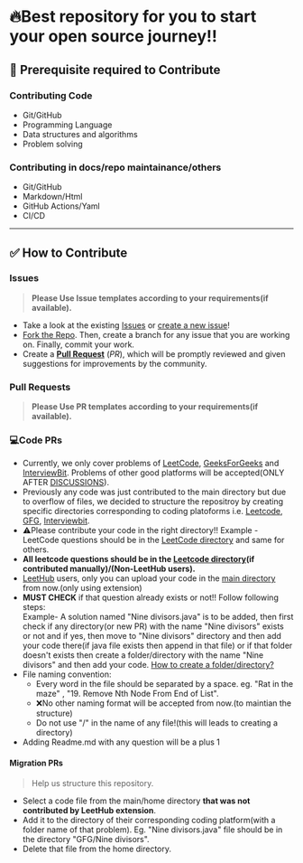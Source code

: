 # 🔥Best repository for you to start your open source journey!!
## 🔼 Prerequisite required to Contribute

### Contributing Code
- Git/GitHub
- Programming Language
- Data structures and algorithms
- Problem solving
 
### Contributing in docs/repo maintainance/others
- Git/GitHub
- Markdown/Html
- GitHub Actions/Yaml
- CI/CD

---

## ✅ How to Contribute

### Issues

> **Please Use Issue templates according to your requirements(if available).**
- Take a look at the existing [Issues](https://github.com/Sagar0-0/DsA/issues) or [create a new issue](https://github.com/Sagar0-0/DsA/issues/new)!
- [Fork the Repo](https://github.com/Sagar0-0/DsA/fork). Then, create a branch for any issue that you are working on. Finally, commit your work.
- Create a **[Pull Request](https://github.com/Sagar0-0/DsA/compare)** (_PR_), which will be promptly reviewed and given suggestions for improvements by the community.

### Pull Requests

> **Please Use PR templates according to your requirements(if available).**
### 💻Code PRs
- Currently, we only cover problems of [LeetCode](https://leetcode.com/problemset/all/), [GeeksForGeeks](https://practice.geeksforgeeks.org/explore?page=1&sortBy=submissions) and [InterviewBit](https://practice.geeksforgeeks.org/explore?page=1&sortBy=submissions). Problems of other good platforms will be accepted(ONLY AFTER [DISCUSSIONS](https://github.com/Sagar0-0/DsA/discussions)).
- Previously any code was just contributed to the main directory but due to overflow of files, we decided to structure the repositroy by creating specific directories corresponding to coding platoforms i.e. [Leetcode](https://github.com/Sagar0-0/DsA/tree/main/Leetcode), [GFG](https://github.com/Sagar0-0/DsA/tree/main/GFG), [Interviewbit](https://github.com/Sagar0-0/DsA/tree/main/Interviewbit).
- ⚠️Please contribute your code in the right directory!! Example - LeetCode questions should be in the [LeetCode directory](https://github.com/Sagar0-0/DsA/tree/main/Leetcode) and same for others.
- **All leetcode questions should be in the [Leetcode directory](https://github.com/Sagar0-0/DsA/tree/main/Leetcode)(if contributed manually)/(Non-LeetHub users).**
- [LeetHub](https://github.com/QasimWani/LeetHub) users, only you can upload your code in the [main directory](https://github.com/Sagar0-0/DsA) from now.(only using extension)
- **MUST CHECK** if that question already exists or not!! Follow following steps:  
Example- A solution named "Nine divisors.java" is to be added, then first check if any directory(or new PR) with the name "Nine divisors" exists or not and if yes, then move to "Nine divisors" directory and then add your code there(if java file exists then append in that file) or if that folder doesn't exists then create a folder/directory with the name "Nine divisors" and then add your code. [How to create a folder/directory?](https://stackoverflow.com/a/34259067/16775065)
- File naming convention: 
  - Every word in the file should be separated by a space. eg. "Rat in the maze" , "19. Remove Nth Node From End of List".
  - ❌No other naming format will be accepted from now.(to maintian the structure)
  - Do not use "/" in the name of any file!(this will leads to creating a directory) 
- Adding Readme.md with any question will be a plus 1
#### Migration PRs
> Help us structure this repository.
- Select a code file from the main/home directory **that was not contributed by LeetHub extension**.
- Add it to the directory of their corresponding coding platform(with a folder name of that problem). Eg. "Nine divisors.java" file should be in the directory "GFG/Nine divisors".
- Delete that file from the home directory.
